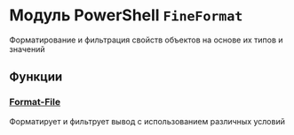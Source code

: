 # Модуль PowerShell `FineFormat`

Форматирование и фильтрация свойств объектов на основе их типов и значений

## Функции

### [Format-File](docs/ru-ru/Format-Fine.md)
Форматирует и фильтрует вывод с использованием различных условий
